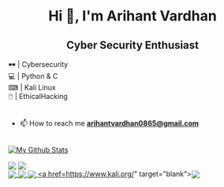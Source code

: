 <h1 align="center">Hi 👋, I'm Arihant Vardhan</h1>
<h2 align="center">Cyber Security Enthusiast</h2>

🕶️ | Cybersecurity<br>
💻 | Python & C<br>
⌨ | Kali Linux<br>
🖱️  | EthicalHacking<br><br>
- 📫 How to reach me **arihantvardhan0865@gmail.com**<br><br>


<a href="https://github.com/ar885/"><img align="center" title="My Github Stats" alt="My Github Stats" src="https://github-readme-stats.vercel.app/api?username=ar885&count_private=true&hide=issues&show_icons=true&theme=radical" /></a>
<br>
<!-- <h1> Languages:<h1> -->
  <a href="https://python.org/" target="blank"><img align="center" src="https://img.shields.io/badge/PYTHON-yellow?logo=PYTHON&logoColor=black&labelColor=green&color=green"></a> 
  <a href="" target="blank"><img align="center" src="https://img.shields.io/badge/CSS-yellow?logo=CSS3&logoColor=white&labelColor=red&color=red">
  <br/>
  <a href="https://javascript.com/" target="blank"><img align="center" src="https://img.shields.io/badge/JAVASCRIPT-yellow?logo=JAVASCRIPT&logoColor=black&labelColor=RED&color=RED">
  <a href="https://www.w3schools.com/c/" target="blank"><img align="center" src="https://img.shields.io/badge/C-yellow?logo=C&logoColor=white&labelColor=blue&color=blue">
  <a href="" target="blank"><img align="center" src="https://img.shields.io/badge/HTML-yellow?logo=HTML5&logoColor=white&labelColor=blue&color=blue"> 
  <a href=https://www.kali.org/" target="blank"><img align="center" src="https://img.shields.io/badge/KaliLinux-yellow?logo=KaliLinux&logoColor=Green&labelColor=Black&color=Red">
  </a>

